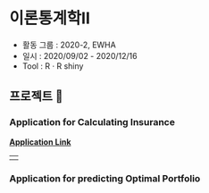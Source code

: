 # 이론통계학Ⅱ   

* 활동 그룹 : 2020-2, EWHA  
* 일시 : 2020/09/02 - 2020/12/16
* Tool : R · R shiny  
  
  
## 프로젝트 &#128240;  

### Application for Calculating Insurance  
**[Application Link](https://hyerin0113.shinyapps.io/Project1_Insurance/)**
<table>
  <tr>
    <td align="left"><img src="https://user-images.githubusercontent.com/54944069/115001371-88347680-9ede-11eb-9c98-e95770d7cc24.PNG" alt=""/></a></td>
  </tr>
</table>
  
  
  
### Application for predicting Optimal Portfolio
  
  
